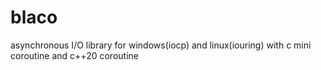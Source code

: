 # blaco
asynchronous I/O library for windows(iocp) and linux(iouring) with c mini coroutine and c++20 coroutine
